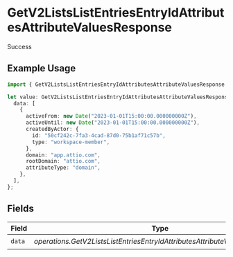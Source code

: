 # GetV2ListsListEntriesEntryIdAttributesAttributeValuesResponse

Success

## Example Usage

```typescript
import { GetV2ListsListEntriesEntryIdAttributesAttributeValuesResponse } from "attio-js/models/operations/getv2listslistentriesentryidattributesattributevalues.js";

let value: GetV2ListsListEntriesEntryIdAttributesAttributeValuesResponse = {
  data: [
    {
      activeFrom: new Date("2023-01-01T15:00:00.000000000Z"),
      activeUntil: new Date("2023-01-01T15:00:00.000000000Z"),
      createdByActor: {
        id: "50cf242c-7fa3-4cad-87d0-75b1af71c57b",
        type: "workspace-member",
      },
      domain: "app.attio.com",
      rootDomain: "attio.com",
      attributeType: "domain",
    },
  ],
};
```

## Fields

| Field                                                                         | Type                                                                          | Required                                                                      | Description                                                                   |
| ----------------------------------------------------------------------------- | ----------------------------------------------------------------------------- | ----------------------------------------------------------------------------- | ----------------------------------------------------------------------------- |
| `data`                                                                        | *operations.GetV2ListsListEntriesEntryIdAttributesAttributeValuesDataUnion*[] | :heavy_check_mark:                                                            | N/A                                                                           |